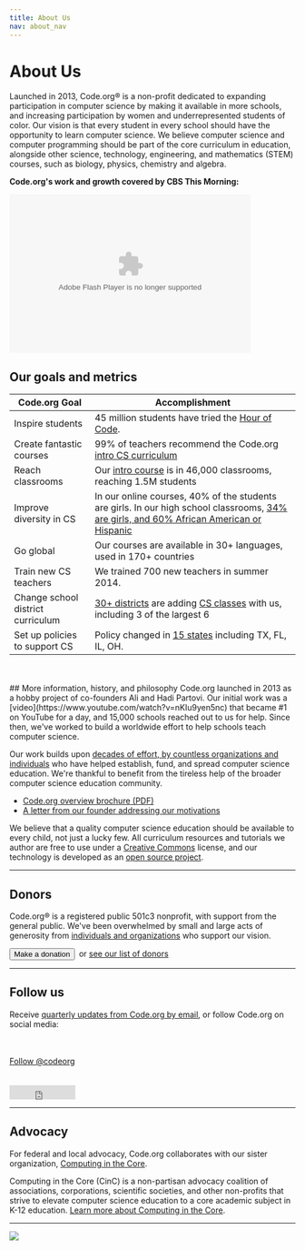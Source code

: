 ```yaml
---
title: About Us
nav: about_nav
---
```

# About Us

Launched in 2013, Code.org&reg; is a non-profit dedicated to expanding participation in computer science by making it available in more schools, and increasing participation by women and underrepresented students of color. Our vision is that every student in every school should have the opportunity to learn computer science. We believe computer science and computer programming should be part of the core curriculum in education, alongside other science, technology, engineering, and mathematics (STEM) courses, such as biology, physics, chemistry and algebra.

**Code.org's work and growth covered by CBS This Morning:**

<embed src="http://www.cbsnews.com/common/video/cbsnews_player.swf" scale="noscale" salign="lt" type="application/x-shockwave-flash" background="#000000" width="425" height="279" allowFullScreen="true" allowScriptAccess="always" FlashVars="pType=embed&si=254&pid=cGUsG_QQ1U_t&url=http://www.cbsnews.com/videos/cracking-the-code-push-to-teach-computer-science-in-classrooms" />

## Our goals and metrics

| Code.org Goal | Accomplishment |
|------|----------------|
| Inspire students | 45 million students have tried the [Hour of Code](/learn). |
| Create fantastic  courses | 99% of teachers recommend the Code.org [intro CS curriculum](http://learn.code.org) |
| Reach classrooms | Our [intro course](http://studio.code.org) is in 46,000 classrooms, reaching 1.5M students |
| Improve diversity in CS | In our online courses, 40% of the students are girls. In our high school classrooms, [34% are girls, and 60% African American or Hispanic](http://codeorg.tumblr.com/post/98856300118/diversity) |
| Go global | Our courses are available in 30+ languages, used in 170+ countries |
| Train new CS teachers | We trained 700 new teachers in summer 2014. |
| Change school district curriculum | [30+ districts](/educate/partner-districts) are adding [CS classes](/educate/curriculum) with us, including 3 of the largest 6|
| Set up policies to support CS | Policy changed in [15 states](/action) including TX, FL, IL, OH.|

<br/>
<br/>
## More information, history, and philosophy
Code.org launched in 2013 as a hobby project of co-founders Ali and Hadi Partovi. Our initial work was a [video](https://www.youtube.com/watch?v=nKIu9yen5nc) that became #1 on YouTube for a day, and 15,000 schools reached out to us for help. Since then, we've worked to build a worldwide effort to help schools teach computer science. 

Our work builds upon [decades of effort, by countless organizations and individuals](https://docs.google.com/document/d/1rdEUqAkYtKPMD4UeEmpZCAau4_AdIOGbZDqLkePAQrY/pub) who have helped establish, fund, and spread computer science education. We're thankful to benefit from the tireless help of the broader computer science education community.

- [Code.org overview brochure (PDF)](/files/Code.orgOverview.pdf)
- [A letter from our founder addressing our motivations](http://codeorg.tumblr.com/post/73963049605/the-secret-agenda-of-code-org)


We believe that a quality computer science education should be available to every child, not just a lucky few. All curriculum resources and tutorials we author are free to use under a [Creative Commons](http://creativecommons.org/licenses/by-nc-sa/4.0/) license, and our technology is developed as an [open source project](https://github.com/code-dot-org/code-dot-org).

<hr/>

## Donors
Code.org&reg; is a registered public 501c3 nonprofit, with support from the general public. We've been overwhelmed by small and large acts of generosity from [individuals and organizations](/about/donors) who support our vision.

[<button>Make a donation</button>](/donate)&nbsp;&nbsp;or [see our list of donors](/about/donors)

<hr/>


## Follow us
Receive [quarterly updates from Code.org by email](http://eepurl.com/wL0XL), or follow Code.org on social media:

<div id="fb-root"></div>
<script>(function(d, s, id) {
  var js, fjs = d.getElementsByTagName(s)[0];
  if (d.getElementById(id)) return;
  js = d.createElement(s); js.id = id;
  js.src = "//connect.facebook.net/en_US/sdk.js#xfbml=1&appId=544354895612633&version=v2.0";
  fjs.parentNode.insertBefore(js, fjs);
}(document, 'script', 'facebook-jssdk'));</script>
<div class="fb-like" data-href="http://www.facebook.com/Code.org" data-layout="button_count" data-action="like" data-show-faces="true" data-share="false"></div>
<br/><br/>
<a href="https://twitter.com/codeorg" class="twitter-follow-button" data-show-count="false" data-size="large">Follow @codeorg</a>
<script>!function(d,s,id){var js,fjs=d.getElementsByTagName(s)[0],p=/^http:/.test(d.location)?'http':'https';if(!d.getElementById(id)){js=d.createElement(s);js.id=id;js.src=p+'://platform.twitter.com/widgets.js';fjs.parentNode.insertBefore(js,fjs);}}(document, 'script', 'twitter-wjs');</script>
<br/><br/>
<script src="//platform.linkedin.com/in.js" type="text/javascript">
  lang: en_US
</script>
<script type="IN/FollowCompany" data-id="3129360" data-counter="none"></script>
<br/>
<iframe  frameborder="0" border="0" scrolling="no" allowtransparency="true" height="25" width="116" src="http://platform.tumblr.com/v1/follow_button.html?button_type=2&tumblelog=codeorg&color_scheme=dark"></iframe>
<br/>
<script src="https://apis.google.com/js/platform.js" async defer></script>
<div class="g-follow" data-annotation="bubble" data-height="24" data-href="//plus.google.com/u/0/113408212816493509628" data-rel="publisher"></div>

<hr/>


## Advocacy

For federal and local advocacy, Code.org collaborates with our sister organization, [Computing in the Core](http://computinginthecore.org). 

Computing in the Core (CinC) is a non-partisan advocacy coalition of associations, corporations, scientific societies, and other non-profits that strive to elevate computer science education to a core academic subject in K-12 education. [Learn more about Computing in the Core](http://computinginthecore.org).


<hr/>


<a href="http://www.guidestar.org/organizations/46-0858543/code-org.aspx" target="_blank">
    <img src="http://widgets.guidestar.org/gximage2?o=9218725&l=v3" />
</a>

